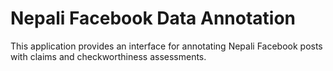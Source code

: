 # Nepali Facebook Data Annotation

This application provides an interface for annotating Nepali Facebook posts with claims and checkworthiness assessments.
